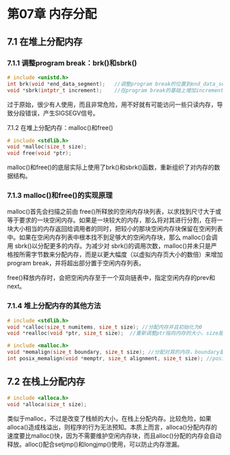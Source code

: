 # 第07章 内存分配

## 7.1 在堆上分配内存

### 7.1.1 调整program break：brk()和sbrk()

```C
# include <unistd.h>
int brk(void *end_data_segment);   //调整program break的位置到end_data_segment
void *sbrk(intptr_t increment);    //在program break的基础上增加increment的内存，返回program break位置
```

过于原始，很少有人使用，而且非常危险，用不好就有可能访问一些只读内存，导致分段错误，产生SIGSEGV信号。

7.1.2 在堆上分配内存：malloc()和free()

```C
# include <stdlib.h>
void *malloc(size_t size);
void free(void *ptr);
```

malloc()和free()的底层实际上使用了brk()和sbrk()函数，重新组织了对内存的数据结构。

### 7.1.3 malloc()和free()的实现原理

malloc()首先会扫描之前由 free()所释放的空闲内存块列表，以求找到尺寸大于或等于要求的一块空闲内存。如果是一块较大的内存，那么将对其进行分割，在将一块大小相当的内存返回给调用者的同时，把较小的那块空闲内存块保留在空闲列表中。如果在空闲内存列表中根本找不到足够大的空闲内存块，那么 malloc()会调用 sbrk()以分配更多的内存。为减少对 sbrk()的调用次数，malloc()并未只是严格按所需字节数来分配内存，而是以更大幅度（以虚拟内存页大小的数倍）来增加 program break，并将超出部分置于空闲内存列表。

free()释放内存时，会把空闲内存至于一个双向链表中，指定空闲内存的prev和next。

### 7.1.4 堆上分配内存的其他方法

```C
# include <stdlib.h>
void *calloc(size_t numitems, size_t size);	//分配内存并且初始化为0
void *realloc(void *ptr, size_t size);	//重新调整ptr指向内存的大小，size是期望值

# include <malloc.h>
void *memalign(size_t boundary, size_t size); //分配对其的内存，boundary是起始地址（必须是2的整数幂）
int posix_memalign(void *memptr, size_t alignment, size_t size); //posix标准的memalign,alignment必须是2到sizeof(void *)之间的2的整数幂
```

## 7.2 在栈上分配内存

```C
# include <alloca.h>
void *alloca(size_t size);
```

类似于malloc，不过是改变了栈帧的大小，在栈上分配内存。比较危险，如果alloca()造成栈溢出，则程序的行为无法预知。本质上而言，alloca()分配内存的速度要比malloc()快，因为不需要维护空闲内存块，而且alloc()分配的内存会自动释放。alloc()配合setjmp()和longjmp()使用，可以防止内存泄漏。











